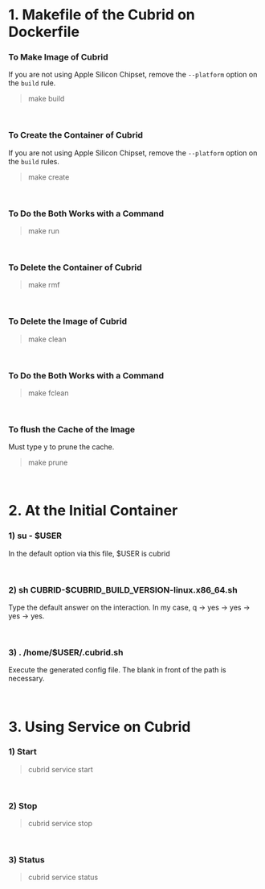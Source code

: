 # 1. Makefile of the Cubrid on Dockerfile

### To Make Image of Cubrid
If you are not using Apple Silicon Chipset, remove the `--platform` option on the `build` rule.
> make build

<br/>

### To Create the Container of Cubrid
If you are not using Apple Silicon Chipset, remove the `--platform` option on the `build` rules.
> make create

<br/>

### To Do the Both Works with a Command
> make run

<br/>

### To Delete the Container of Cubrid
> make rmf

<br/>

### To Delete the Image of Cubrid
> make clean

<br/>

### To Do the Both Works with a Command
> make fclean

<br/>

### To flush the Cache of the Image
Must type y to prune the cache.
> make prune

<br/>

# 2. At the Initial Container

### 1) su - $USER
In the default option via this file, $USER is cubrid

<br/>

### 2) sh CUBRID-$CUBRID_BUILD_VERSION-linux.x86_64.sh
Type the default answer on the interaction. In my case, q -> yes -> yes -> yes -> yes.

<br/>

### 3) . /home/$USER/.cubrid.sh
Execute the generated config file. The blank in front of the path is necessary.

<br/>

# 3. Using Service on Cubrid

### 1) Start
> cubrid service start

<br/>

### 2) Stop
> cubrid service stop

<br/>

### 3) Status
> cubrid service status
